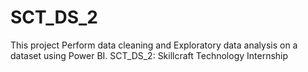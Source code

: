 # SCT_DS_2
This project Perform data cleaning and Exploratory data analysis on a dataset using Power BI. SCT_DS_2: Skillcraft Technology Internship
